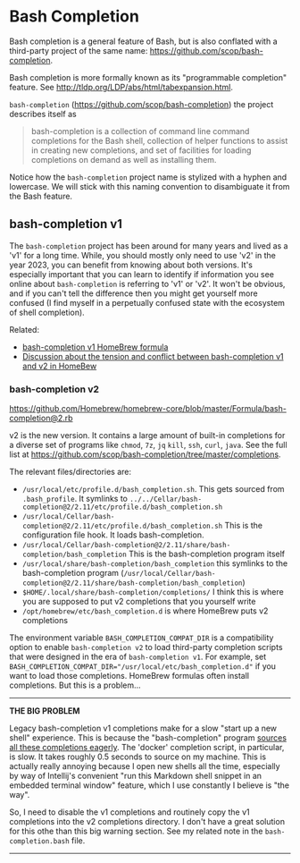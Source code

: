# Bash Completion

Bash completion is a general feature of Bash, but is also conflated with a third-party project of the same name:
<https://github.com/scop/bash-completion>.

Bash completion is more formally known as its "programmable completion" feature. See 
<http://tldp.org/LDP/abs/html/tabexpansion.html>.

`bash-completion` (<https://github.com/scop/bash-completion>) the project describes itself as

> bash-completion is a collection of command line command completions for the Bash shell, collection of helper functions
> to assist in creating new completions, and set of facilities for loading completions on demand as well as installing 
> them.

Notice how the `bash-completion` project name is stylized with a hyphen and lowercase. We will stick with this naming
convention to disambiguate it from the Bash feature.


## bash-completion v1

The `bash-completion` project has been around for many years and lived as a 'v1' for a long time. While, you should
mostly only need to use 'v2' in the year 2023, you can benefit from knowing about both versions. It's especially important
that you can learn to identify if information you see online about `bash-completion` is referring to 'v1' or 'v2'. It
won't be obvious, and if you can't tell the difference then you might get yourself more confused (I find myself in a
perpetually confused state with the ecosystem of shell completion).

Related:

* [bash-completion v1 HomeBrew formula](https://github.com/Homebrew/homebrew-core/blob/master/Formula/bash-completion.rb)
* [Discussion about the tension and conflict between bash-completion v1 and v2 in HomeBew](https://discourse.brew.sh/t/bash-completion-2-vs-brews-auto-installed-bash-completions/2391/2)


### bash-completion v2

<https://github.com/Homebrew/homebrew-core/blob/master/Formula/bash-completion@2.rb>

v2 is the new version. It contains a large amount of built-in completions for a diverse set of programs like `chmod`, 
`7z`, `jq` `kill`, `ssh`, `curl`, `java`. See the full list at <https://github.com/scop/bash-completion/tree/master/completions>.

The relevant files/directories are: 

* `/usr/local/etc/profile.d/bash_completion.sh`. This gets sourced from `.bash_profile`. It symlinks to `../../Cellar/bash-completion@2/2.11/etc/profile.d/bash_completion.sh`
* `/usr/local/Cellar/bash-completion@2/2.11/etc/profile.d/bash_completion.sh` This is the configuration file hook. It 
  loads bash-completion.
* `/usr/local/Cellar/bash-completion@2/2.11/share/bash-completion/bash_completion` This is the bash-completion 
  program itself
* `/usr/local/share/bash-completion/bash_completion` this symlinks to the bash-completion program (`/usr/local/Cellar/bash-completion@2/2.11/share/bash-completion/bash_completion`)
* `$HOME/.local/share/bash-completion/completions/` I think this is where you are supposed to put v2 completions that you yourself write
* `/opt/homebrew/etc/bash_completion.d` is where HomeBrew puts v2 completions

The environment variable `BASH_COMPLETION_COMPAT_DIR` is a compatibility option to enable `bash-completion v2` to load
third-party completion scripts that were designed in the era of `bash-completion v1`. For example, set `BASH_COMPLETION_COMPAT_DIR="/usr/local/etc/bash_completion.d"`
if you want to load those completions. HomeBrew formulas often install completions. But this is a problem...

---
**THE BIG PROBLEM**

Legacy bash-completion v1 completions make for a slow "start up a new shell" experience. This is because the "bash-completion"
program [sources all these completions eagerly](https://github.com/scop/bash-completion/blob/b1d163e99e17bcfbc79ee1b6151d8295307d8bc6/bash_completion#L2634).
The 'docker' completion script, in particular, is slow. It takes roughly 0.5 seconds to source on my machine. This is
actually really annoying because I open new shells all the time, especially by way of Intellij's convenient "run this
Markdown shell snippet in an embedded terminal window" feature, which I use constantly I believe is "the way".

So, I need to disable the v1 completions and routinely copy the v1 completions into the v2 completions directory. I don't
have a great solution for this othe than this big warning section. See my related note in the `bash-completion.bash` file.

---

